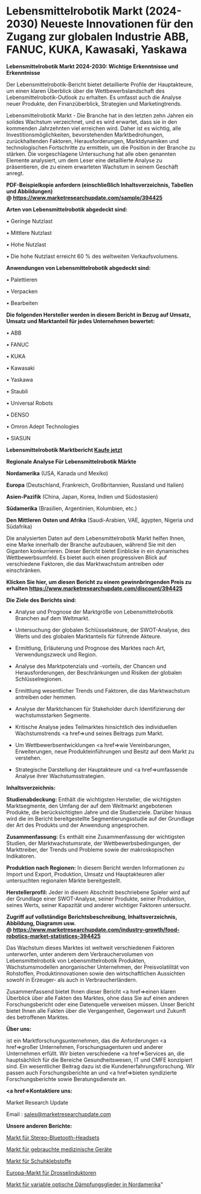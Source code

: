 # Lebensmittelrobotik Markt (2024-2030) Neueste Innovationen für den Zugang zur globalen Industrie ABB, FANUC, KUKA, Kawasaki, Yaskawa

<strong>Lebensmittelrobotik Markt 2024-2030: Wichtige Erkenntnisse und Erkenntnisse</strong>

Der Lebensmittelrobotik-Bericht bietet detaillierte Profile der Hauptakteure, um einen klaren Überblick über die Wettbewerbslandschaft des Lebensmittelrobotik-Outlook zu erhalten. Es umfasst auch die Analyse neuer Produkte, den Finanzüberblick, Strategien und Marketingtrends.

Lebensmittelrobotik Markt - Die Branche hat in den letzten zehn Jahren ein solides Wachstum verzeichnet, und es wird erwartet, dass sie in den kommenden Jahrzehnten viel erreichen wird. Daher ist es wichtig, alle Investitionsmöglichkeiten, bevorstehenden Marktbedrohungen, zurückhaltenden Faktoren, Herausforderungen, Marktdynamiken und technologischen Fortschritte zu ermitteln, um die Position in der Branche zu stärken. Die vorgeschlagene Untersuchung hat alle oben genannten Elemente analysiert, um dem Leser eine detaillierte Analyse zu präsentieren, die zu einem erwarteten Wachstum in seinem Geschäft anregt.

<strong><b>PDF-Beispielkopie anfordern (einschließlich Inhaltsverzeichnis, Tabellen und Abbildungen) @ </b></strong><strong><a href=https://www.marketresearchupdate.com/sample/394425><strong>https://www.marketresearchupdate.com/sample/394425</u></a></strong></strong>

<strong>Arten von Lebensmittelrobotik abgedeckt sind:</strong>

• Geringe Nutzlast

• Mittlere Nutzlast

• Hohe Nutzlast

• Die hohe Nutzlast erreicht 60 % des weltweiten Verkaufsvolumens.

<strong>Anwendungen von Lebensmittelrobotik abgedeckt sind:</strong>

• Palettieren

• Verpacken

• Bearbeiten

<strong>Die folgenden Hersteller werden in diesem Bericht in Bezug auf Umsatz, Umsatz und Marktanteil für jedes Unternehmen bewertet:</strong>

• ABB

• FANUC

• KUKA

• Kawasaki

• Yaskawa

• Staubli

• Universal Robots

• DENSO

• Omron Adept Technologies

• SIASUN

<strong>Lebensmittelrobotik Marktbericht <a href=https://www.marketresearchupdate.com/buynow/394425>Kaufe jetzt</a></strong>

<strong>Regionale Analyse Für Lebensmittelrobotik Märkte</strong>

<strong>Nordamerika</strong> (USA, Kanada und Mexiko)

<strong>Europa</strong> (Deutschland, Frankreich, Großbritannien, Russland und Italien)

<strong>Asien-Pazifik</strong> (China, Japan, Korea, Indien und Südostasien)

<strong>Südamerika</strong> (Brasilien, Argentinien, Kolumbien, etc.)

<strong>Den Mittleren</strong> <strong>Osten und Afrika</strong> (Saudi-Arabien, VAE, ägypten, Nigeria und Südafrika)

Die analysierten Daten auf dem Lebensmittelrobotik Markt helfen Ihnen, eine Marke innerhalb der Branche aufzubauen, während Sie mit den Giganten konkurrieren. Dieser Bericht bietet Einblicke in ein dynamisches Wettbewerbsumfeld. Es bietet auch einen progressiven Blick auf verschiedene Faktoren, die das Marktwachstum antreiben oder einschränken.

<strong>Klicken Sie hier, um diesen Bericht zu einem gewinnbringenden Preis zu erhalten
</strong><strong><a href=https://www.marketresearchupdate.com/discount/394425>https://www.marketresearchupdate.com/discount/394425</b></u></strong></a>

<strong>Die Ziele des Berichts sind:</strong>

- Analyse und Prognose der Marktgröße von Lebensmittelrobotik Branchen auf dem Weltmarkt.

- Untersuchung der globalen Schlüsselakteure, der SWOT-Analyse, des Werts und des globalen Marktanteils für führende Akteure.

- Ermittlung, Erläuterung und Prognose des Marktes nach Art, Verwendungszweck und Region.

- Analyse des Marktpotenzials und -vorteils, der Chancen und Herausforderungen, der Beschränkungen und Risiken der globalen Schlüsselregionen.

- Ermittlung wesentlicher Trends und Faktoren, die das Marktwachstum antreiben oder hemmen.

- Analyse der Marktchancen für Stakeholder durch Identifizierung der wachstumsstarken Segmente.

- Kritische Analyse jedes Teilmarktes hinsichtlich des individuellen Wachstumstrends <a href=>und</a> seines Beitrags zum Markt.

- Um Wettbewerbsentwicklungen <a href=>wie</a> Vereinbarungen, Erweiterungen, neue Produkteinführungen und Besitz auf dem Markt zu verstehen.

- Strategische Darstellung der Hauptakteure und <a href=>umfas</a>sende Analyse ihrer Wachstumsstrategien.

<strong>Inhaltsverzeichnis:</strong>

<strong>Studienabdeckung:</strong> Enthält die wichtigsten Hersteller, die wichtigsten Marktsegmente, den Umfang der auf dem Weltmarkt angebotenen Produkte, die berücksichtigten Jahre und die Studienziele. Darüber hinaus wird die im Bericht bereitgestellte Segmentierungsstudie auf der Grundlage der Art des Produkts und der Anwendung angesprochen.

<strong>Zusammenfassung:</strong> Es enthält eine Zusammenfassung der wichtigsten Studien, der Marktwachstumsrate, der Wettbewerbsbedingungen, der Markttreiber, der Trends und Probleme sowie der makroskopischen Indikatoren.

<strong>Produktion nach Regionen:</strong> In diesem Bericht werden Informationen zu Import und Export, Produktion, Umsatz und Hauptakteuren aller untersuchten regionalen Märkte bereitgestellt.

<strong>Herstellerprofil:</strong> Jeder in diesem Abschnitt beschriebene Spieler wird auf der Grundlage einer SWOT-Analyse, seiner Produkte, seiner Produktion, seines Werts, seiner Kapazität und anderer wichtiger Faktoren untersucht.

<strong><b>Zugriff auf vollständige Berichtsbeschreibung, Inhaltsverzeichnis, Abbildung, Diagramm usw. @ </b></strong><strong><a href=https://www.marketresearchupdate.com/industry-growth/food-robotics-market-statistices-394425>https://www.marketresearchupdate.com/industry-growth/food-robotics-market-statistices-394425</a></strong>

Das Wachstum dieses Marktes ist weltweit verschiedenen Faktoren unterworfen, unter anderem dem Verbrauchervolumen von Lebensmittelrobotik von Lebensmittelrobotik Produkten, Wachstumsmodellen anorganischer Unternehmen, der Preisvolatilität von Rohstoffen, Produktinnovationen sowie den wirtschaftlichen Aussichten sowohl in Erzeuger- als auch in Verbraucherländern.

Zusammenfassend bietet Ihnen dieser Bericht <a href=>einen</a> klaren Überblick über alle Fakten des Marktes, ohne dass Sie auf einen anderen Forschungsbericht oder eine Datenquelle verweisen müssen. Unser Bericht bietet Ihnen alle Fakten über die Vergangenheit, Gegenwart und Zukunft des betroffenen Marktes.

<strong>Über uns:</strong>

 ist ein Marktforschungsunternehmen, das die Anforderungen <a href=>großer</a> Unternehmen, Forschungsagenturen und anderer Unternehmen erfüllt. Wir bieten verschiedene <a href=>Services</a> an, die hauptsächlich für die Bereiche Gesundheitswesen, IT und CMFE konzipiert sind. Ein wesentlicher Beitrag dazu ist die Kundenerfahrungsforschung. Wir passen auch Forschungsberichte an und <a href=>bieten</a> syndizierte Forschungsberichte sowie Beratungsdienste an.

<strong><a href=>Kontaktiere uns:</a></strong>

Market Research Update

Email : sales@marketresearchupdate.com

<strong>Unsere anderen Berichte:</strong>

<a href=https://www.linkedin.com/pulse/stereo-bluetooth-headsets-market-2023-2029-in-depth-report>Markt für Stereo-Bluetooth-Headsets</a>

<a href=https://www.linkedin.com/pulse/pre-owned-medical-devices-market-size-trends-consumption>Markt für gebrauchte medizinische Geräte</a>

<a href=https://www.linkedin.com/pulse/footwear-adhesives-market-size-trends-consumption>Markt für Schuhklebstoffe</a>

<a href=https://www.linkedin.com/pulse/europe-choke-inductor-market-2023-huge-business>Europa-Markt für Drosselinduktoren</a>

<a href=https://www.linkedin.com/pulse/north-america-variable-optic-attenuators-market-2023>Markt für variable optische Dämpfungsglieder in Nordamerika</a>"
